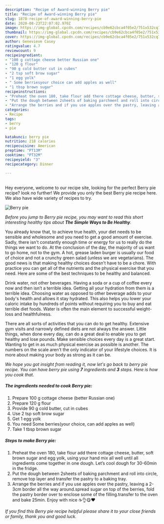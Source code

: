 ```yaml
---
description: "Recipe of Award-winning Berry pie"
title: "Recipe of Award-winning Berry pie"
slug: 1878-recipe-of-award-winning-berry-pie
date: 2020-08-23T22:07:02.970Z
image: https://img-global.cpcdn.com/recipes/cb9e62cbca4f05e2/751x532cq70/berry-pie-recipe-main-photo.jpg
thumbnail: https://img-global.cpcdn.com/recipes/cb9e62cbca4f05e2/751x532cq70/berry-pie-recipe-main-photo.jpg
cover: https://img-global.cpcdn.com/recipes/cb9e62cbca4f05e2/751x532cq70/berry-pie-recipe-main-photo.jpg
author: Genevieve Casey
ratingvalue: 4.7
reviewcount: 9
recipeingredient:
- "100 g cottage cheese better Russian one"
- "120 g flour"
- "90 g cold butter cut in cubes"
- "2 tsp soft brow sugar"
- "1 egg yolk"
- " Some berriesyour choice can add apples as well"
- "1 tbsp brown sugar"
recipeinstructions:
- "Preheat the oven 180, take flour add there cottage cheese, butter, soft brown sugar and egg yolk, using your hand mix all well until all ingredients come together in one dough. Let’s cool dough for 30-60min in the fridge."
- "Put the dough between 2sheets of baking parchment and roll into circle, remove top layer and transfer the pastry to a baking tray."
- "Arrange the berries and if you use apples over the pastry, leaving a 2-3cm border all the way around.spread sugar on top of the berries, fold the pastry border over to enclose some of the filling.transfer to the oven and bake 25min. Enjoy with nice ☕️👌😋❤️"
categories:
- Recipe
tags:
- berry
- pie

katakunci: berry pie 
nutrition: 218 calories
recipecuisine: American
preptime: "PT13M"
cooktime: "PT32M"
recipeyield: "3"
recipecategory: Dinner

---
```

<br>
Hey everyone, welcome to our recipe site, looking for the perfect Berry pie recipe? look no further! We provide you only the best Berry pie recipe here. We also have wide variety of recipes to try.
<br>


![Berry pie](https://img-global.cpcdn.com/recipes/cb9e62cbca4f05e2/751x532cq70/berry-pie-recipe-main-photo.jpg)

<i>Before you jump to Berry pie recipe, you may want to read this short interesting healthy tips about <strong>The Simple Ways to Be Healthy</strong>.</i>

You already know that, to achieve true health, your diet needs to be sensible and wholesome and you need to get a good amount of exercise. Sadly, there isn't constantly enough time or energy for us to really do the things we want to do. At the conclusion of the day, the majority of us want to go home, not to the gym. A hot, grease laden burger is usually our food of choice and not a crunchy green salad (unless we are vegetarians). The good news is that making healthy choices doesn’t have to be a chore. With practice you can get all of the nutrients and the physical exercise that you need. Here are some of the best techniques to be healthy and balanced.

Drink water, not other beverages. Having a soda or a cup of coffee every now and then isn’t a terrible idea. Getting all your hydration from them is a terrible idea. Choosing water as opposed to other beverage adds to your body's health and allows it stay hydrated. This also helps you lower your caloric intake by hundreds of points without requiring you to buy and eat terrible diet foods. Water is often the main element to successful weight-loss and healthfulness.

There are all sorts of activities that you can do to get healthy. Extensive gym visits and narrowly defined diets are not always the answer. Little things, when done every day, can do a great deal to enable you to get healthy and lose pounds. Make sensible choices every day is a great start. Wanting to get in as much physical exercise as possible is another. The numbers on the scale aren't the only indicator of your lifestyle choices. It is more about making your body as strong as it can be. 


<i>We hope you got insight from reading it, now let's go back to berry pie recipe. You can have berry pie using <strong>7</strong> ingredients and <strong>3</strong> steps. Here is how you cook that.
</i>

##### The ingredients needed to cook Berry pie:

1. Prepare 100 g cottage cheese (better Russian one)
1. Prepare 120 g flour
1. Provide 90 g cold butter, cut in cubes
1. Use 2 tsp soft brow sugar
1. Get 1 egg yolk
1. You need  Some berries(your choice, can add apples as well)
1. Take 1 tbsp brown sugar


##### Steps to make Berry pie:

1. Preheat the oven 180, take flour add there cottage cheese, butter, soft brown sugar and egg yolk, using your hand mix all well until all ingredients come together in one dough. Let’s cool dough for 30-60min in the fridge.
1. Put the dough between 2sheets of baking parchment and roll into circle, remove top layer and transfer the pastry to a baking tray.
1. Arrange the berries and if you use apples over the pastry, leaving a 2-3cm border all the way around.spread sugar on top of the berries, fold the pastry border over to enclose some of the filling.transfer to the oven and bake 25min. Enjoy with nice ☕️👌😋❤️


<i>If you find this Berry pie recipe helpful please share it to your close friends or family, thank you and good luck.</i>
